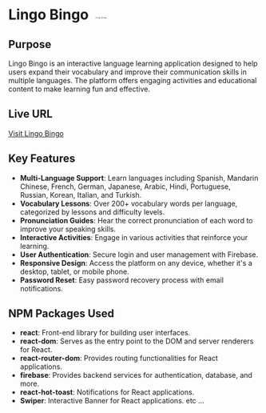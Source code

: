 
# Lingo Bingo <img width="30px" src="./public/logo_transparent.png"/>

## Purpose

Lingo Bingo is an interactive language learning application designed to help users expand their vocabulary and improve their communication skills in multiple languages. The platform offers engaging activities and educational content to make learning fun and effective.

## Live URL

[Visit Lingo Bingo](https://your-live-url.com)

## Key Features

- **Multi-Language Support**: Learn languages including Spanish, Mandarin Chinese, French, German, Japanese, Arabic, Hindi, Portuguese, Russian, Korean, Italian, and Turkish.
- **Vocabulary Lessons**: Over 200+ vocabulary words per language, categorized by lessons and difficulty levels.
- **Pronunciation Guides**: Hear the correct pronunciation of each word to improve your speaking skills.
- **Interactive Activities**: Engage in various activities that reinforce your learning.
- **User Authentication**: Secure login and user management with Firebase.
- **Responsive Design**: Access the platform on any device, whether it's a desktop, tablet, or mobile phone.
- **Password Reset**: Easy password recovery process with email notifications.

## NPM Packages Used

- **react**: Front-end library for building user interfaces.
- **react-dom**: Serves as the entry point to the DOM and server renderers for React.
- **react-router-dom**: Provides routing functionalities for React applications.
- **firebase**: Provides backend services for authentication, database, and more.
- **react-hot-toast**: Notifications for React applications.
- **Swiper**: Interactive Banner for React applications. etc ...


